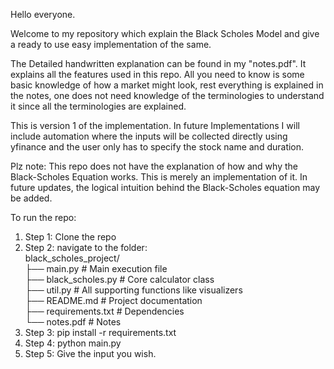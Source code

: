 Hello everyone. 

Welcome to my repository which explain the Black Scholes Model and give a ready to use easy implementation of the same.

The Detailed handwritten explanation can be found in my "notes.pdf". It explains all the features used in this repo. All you need to know is some basic knowledge of how a market might look, rest everything is explained in the notes, one does not need knowledge of the terminologies to understand it since all the terminologies are explained.

This is version 1 of the implementation. In future Implementations I will include automation where the inputs will be collected directly using yfinance and the user only has to specify the stock name and duration.

Plz note: This repo does not have the explanation of how and why the Black-Scholes Equation works. This is merely an implementation of it. In future updates, the logical intuition behind the Black-Scholes equation may be added.

To run the repo:
1. Step 1: Clone the repo
2. Step 2: navigate to the folder:  
   black_scholes_project/  
├── main.py                 # Main execution file  
├── black_scholes.py        # Core calculator class   
├── util.py                 # All supporting functions like visualizers  
├── README.md               # Project documentation  
├── requirements.txt        # Dependencies  
└── notes.pdf               # Notes 
3. Step 3: pip install -r requirements.txt
4. Step 4: python main.py
5. Step 5: Give the input you wish.
